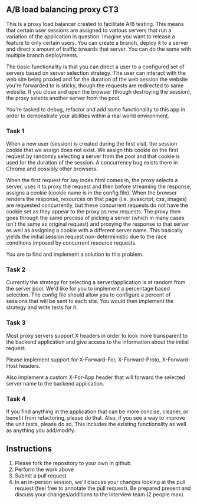 ## A/B load balancing proxy CT3

This is a proxy load balancer created to facilitate A/B testing. This means that certain user sessions are assigned to various servers that run a variation of the application in question.  Imagine you want to release a feature to only certain users.  You can create a branch, deploy it to a server and direct x amount of traffic towards that server. You can do the same with multiple branch deployments.

The basic functionality is that you can direct a user to a configured set of servers based on server selection strategy.  The user can interact with the web site being proxied and for the duration of the web session the website you're forwarded to is sticky, though the requests are redirected to same website.  If you close and open the browser (though destroying the session), the proxy selects another server from the pool.

You're tasked to debug, refactor and add some functionality to this app in order to demonstrate your abilities within a real world environment.


### Task 1
When a new user (session) is created during the first visit, the session cookie that we assign does not exist.  We assign this cookie on the first request by randomly selecting a server from the pool and that cookie is used for the duration of the session.  A concurrency bug exists there in Chrome and possibly other browsers.  

When the first request for say index.html comes in, the proxy selects a server, uses it to proxy the request and then before streaming the response, assigns a cookie (cookie name is in the config file).  When the browser renders the response, resources on that page (i.e. javascript, css, images) are requested concurrently, but these concurrent requests do not have the cookie set as they appear to the proxy as new requests.  The proxy then goes through the same process of picking a server (which in many cases isn't the same as original request) and proxying the response to that server as well as assigning a cookie with a different server name.  This basically yields the initial session request non-deterministic due to the race conditions imposed by concurrent resource requests.

You are to find and implement a solution to this problem.


### Task 2

Currently the strategy for selecting a server/application is at random from the server pool.  We'd like for you to implement a percentage based selection.  The config file should allow you to configure a percent of sessions that will be sent to each site.  You would then implement the strategy and write tests for it.


### Task 3

Most proxy servers support X headers in order to look more transparent to the backend application and give access to the information about the initial request.

Please implement support for X-Forward-For, X-Forward-Proto, X-Forward-Host headers.

Also implement a custom X-For-App header that will forward the selected server name to the backend application.


### Task 4

If you find anything in the application that can be more concise, cleaner, or benefit from refactoring, please do that.  Also, if you see a way to improve the unit tests, please do so.  This includes the existing functionality as well as anything you add/modify.



## Instructions

1. Please fork the repository to your own in github.
2. Perform the work above
3. Submit a pull request
4. In an in-person session, we'll discuss your changes looking at the pull request (feel free to annotate the pull request).  Be prepared present and discuss your changes/additions to the interview team (2 people max).

